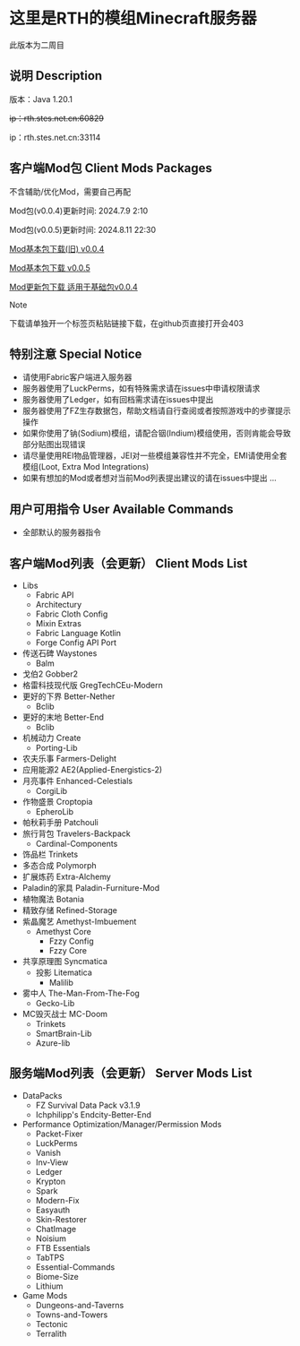 # 这里是RTH的模组Minecraft服务器

此版本为二周目

## **说明** Description

版本：Java 1.20.1

~~ip：rth.stes.net.cn:60829~~

ip：rth.stes.net.cn:33114

## **客户端Mod包** Client Mods Packages

不含辅助/优化Mod，需要自己再配

Mod包(v0.0.4)更新时间: 2024.7.9 2:10

Mod包(v0.0.5)更新时间: 2024.8.11 22:30

[Mod基本包下载(旧) v0.0.4](https://raintoneh.stehp.cn/modpacks/ngplus/Mods-NGPlus0.0.4.zip)

[Mod基本包下载 v0.0.5](https://raintoneh.stehp.cn/modpacks/ngplus/Mods-NGPlus0.0.5.zip)

[Mod更新包下载 适用于基础包v0.0.4](https://raintoneh.stehp.cn/modpacks/ngplus/Mods-NGPAdd-For0.0.4.zip)

> [!NOTE]
> 下载请单独开一个标签页粘贴链接下载，在github页直接打开会403

## **特别注意** Special Notice

- 请使用Fabric客户端进入服务器
- 服务器使用了LuckPerms，如有特殊需求请在issues中申请权限请求
- 服务器使用了Ledger，如有回档需求请在issues中提出
- 服务器使用了FZ生存数据包，帮助文档请自行查阅或者按照游戏中的步骤提示操作
- 如果你使用了钠(Sodium)模组，请配合铟(Indium)模组使用，否则肯能会导致部分贴图出现错误
- 请尽量使用REI物品管理器，JEI对一些模组兼容性并不完全，EMI请使用全套模组(Loot, Extra Mod Integrations)
- 如果有想加的Mod或者想对当前Mod列表提出建议的请在issues中提出
...

## **用户可用指令** User Available Commands

- 全部默认的服务器指令

## **客户端Mod列表（会更新）** Client Mods List

- Libs
  - Fabric API
  - Architectury
  - Fabric Cloth Config
  - Mixin Extras
  - Fabric Language Kotlin
  - Forge Config API Port
- 传送石碑 Waystones
  - Balm
- 戈伯2 Gobber2
- 格雷科技现代版 GregTechCEu-Modern
- 更好的下界 Better-Nether
  - Bclib
- 更好的末地 Better-End
  - Bclib
- 机械动力 Create
  - Porting-Lib
- 农夫乐事 Farmers-Delight
- 应用能源2 AE2(Applied-Energistics-2)
- 月亮事件 Enhanced-Celestials
  - CorgiLib
- 作物盛景 Croptopia
  - EpheroLib
- 帕秋莉手册 Patchouli
- 旅行背包 Travelers-Backpack
  - Cardinal-Components
- 饰品栏 Trinkets
- 多态合成 Polymorph
- 扩展炼药 Extra-Alchemy
- Paladin的家具 Paladin-Furniture-Mod
- 植物魔法 Botania
- 精致存储 Refined-Storage
- 紫晶魔艺 Amethyst-Imbuement
  - Amethyst Core
    - Fzzy Config
    - Fzzy Core
- 共享原理图 Syncmatica
  - 投影 Litematica
    - Malilib
- 雾中人 The-Man-From-The-Fog
  - Gecko-Lib
- MC毁灭战士 MC-Doom
  - Trinkets
  - SmartBrain-Lib
  - Azure-lib

## **服务端Mod列表（会更新）** Server Mods List

- DataPacks
  - FZ Survival Data Pack v3.1.9
  - Ichphilipp's Endcity-Better-End
- Performance Optimization/Manager/Permission Mods
  - Packet-Fixer
  - LuckPerms
  - Vanish
  - Inv-View
  - Ledger
  - Krypton
  - Spark
  - Modern-Fix
  - Easyauth
  - Skin-Restorer
  - ChatImage
  - Noisium
  - FTB Essentials
  - TabTPS
  - Essential-Commands
  - Biome-Size
  - Lithium
- Game Mods
  - Dungeons-and-Taverns
  - Towns-and-Towers
  - Tectonic
  - Terralith

